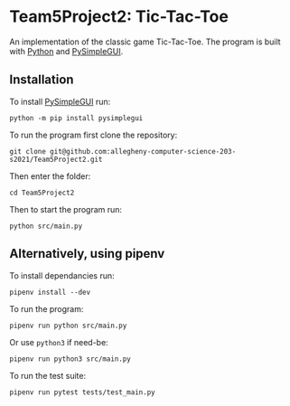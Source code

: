 # Team5Project2: Tic-Tac-Toe

An implementation of the classic game Tic-Tac-Toe. The program is built with [Python](https://www.python.org/) and [PySimpleGUI](https://pysimplegui.readthedocs.io/en/latest/).

## Installation

To install [PySimpleGUI](https://pysimplegui.readthedocs.io/en/latest/) run:

```
python -m pip install pysimplegui
```

To run the program first clone the repository:

```
git clone git@github.com:allegheny-computer-science-203-s2021/Team5Project2.git
```

Then enter the folder:

```
cd Team5Project2
```

Then to start the program run:

```
python src/main.py
```

## Alternatively, using pipenv

To install dependancies run:

```
pipenv install --dev
```

To run the program:

```
pipenv run python src/main.py
```

Or use `python3` if need-be:

```
pipenv run python3 src/main.py
```

To run the test suite:

```
pipenv run pytest tests/test_main.py 
```
